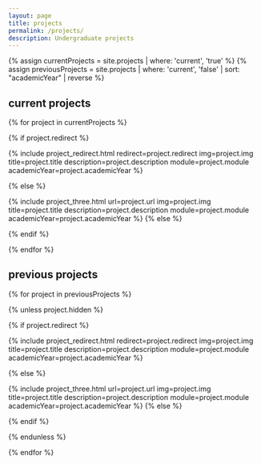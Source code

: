 ```yaml
---
layout: page
title: projects
permalink: /projects/
description: Undergraduate projects
---
```

{% assign currentProjects = site.projects | where: 'current', 'true' %}
{% assign previousProjects = site.projects | where: 'current', 'false' | sort: "academicYear" | reverse  %}

## current projects ##

{% for project in currentProjects %}

{% if project.redirect %}

{% include project_redirect.html redirect=project.redirect img=project.img title=project.title description=project.description module=project.module academicYear=project.academicYear %}

{% else %}

{% include project_three.html url=project.url img=project.img title=project.title description=project.description module=project.module academicYear=project.academicYear %}
{% else %}

{% endif %}

{% endfor %}

## previous projects ##

{% for project in previousProjects %}

{% unless project.hidden %}

{% if project.redirect %}

{% include project_redirect.html redirect=project.redirect img=project.img title=project.title description=project.description module=project.module academicYear=project.academicYear %}

{% else %}

{% include project_three.html url=project.url img=project.img title=project.title description=project.description module=project.module academicYear=project.academicYear %}
{% else %}

{% endif %}

{% endunless %}

{% endfor %}
